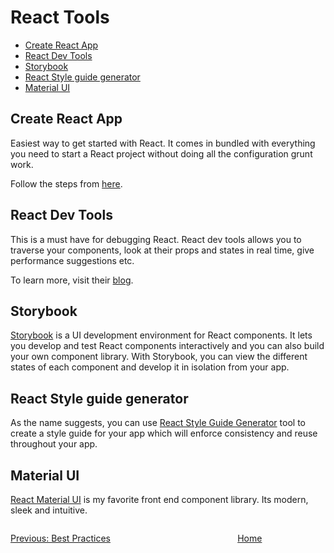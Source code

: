 # React Tools <!-- omit in toc -->
- [Create React App](#create-react-app)
- [React Dev Tools](#react-dev-tools)
- [Storybook](#storybook)
- [React Style guide generator](#react-style-guide-generator)
- [Material UI](#material-ui)

## Create React App

Easiest way to get started with React. It comes in bundled with everything you need to start a React project without doing all the configuration grunt work.

Follow the steps from [here](https://github.com/facebook/create-react-app).

## React Dev Tools

This is a must have for debugging React. React dev tools allows you to traverse your components, look at their props and states in real time, give performance suggestions etc.

To learn more, visit their [blog](https://blog.logrocket.com/debug-react-applications-with-the-new-react-devtools/).

## Storybook

[Storybook](https://storybook.js.org/) is a UI development environment for React components. It lets you develop and test React components interactively and you can also build your own component library. With Storybook, you can view the different states of each component and develop it in isolation from your app. 

## React Style guide generator

As the name suggests, you can use [React Style Guide Generator](https://github.com/pocotan001/react-styleguide-generator) tool to create a style guide for your app which will enforce consistency and reuse throughout your app. 

## Material UI

[React Material UI](https://material-ui.com/) is my favorite front end component library. Its modern, sleek and intuitive.

<div style="display: flex; justify-content:space-between">
  <a href="./brush_up_react_best_practices.md"><p style="text-align: left;">Previous: Best Practices</p>

  <a href="./readme"><p style="text-align: right;">Home</p></a>
</div>